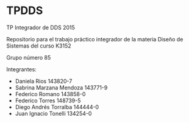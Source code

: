 # TPDDS
TP Integrador de DDS 2015

Repositorio para el trabajo práctico integrador de la materia Diseño de Sistemas del curso K3152

Grupo número 85

Integrantes:
- Daniela Rios	143820-7
- Sabrina Marzana Mendoza	143771-9
- Federico Romano	143858-0
- Federico Torres	148739-5
- Diego Andrés Torralba	144444-0
- Juan Ignacio Tonelli	134254-0

